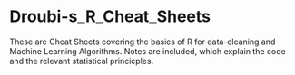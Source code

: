 # Droubi-s_R_Cheat_Sheets
These are Cheat Sheets covering the basics of R for data-cleaning and Machine Learning Algorithms.
Notes are included, which explain the code and the relevant statistical princicples.
